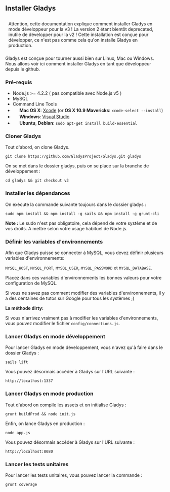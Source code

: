 ## Installer Gladys

<div class="alert alert-info" role="alert" style="padding: 10px;">Attention, cette documentation explique comment installer Gladys en mode développeur pour la v3 ! La version 2 étant bientôt deprecated, inutile de développer pour la v2 ! Cette installation est conçue pour développer, ce n'est pas comme cela qu'on installe Gladys en production.</div>


Gladys est conçue pour tourner aussi bien sur Linux, Mac ou Windows.
Nous allons voir ici comment installer Gladys en tant que développeur depuis le github.

### Pré-requis

- Node.js >= 4.2.2 ( pas compatible avec Node.js v5 )
- MySQL
- Command Line Tools
 - <img src="https://developer.gladysproject.com/assets/images/documentation/apple.gif" height="17">&nbsp;**Mac OS X**: [Xcode](https://itunes.apple.com/us/app/xcode/id497799835?mt=12) (or **OS X 10.9 Mavericks**: `xcode-select --install`)
 - <img src="https://developer.gladysproject.com/assets/images/documentation/windows.jpg" height="17">&nbsp;**Windows**: [Visual Studio](http://www.visualstudio.com/downloads/download-visual-studio-vs#d-express-windows-8)
 - <img src="https://developer.gladysproject.com/assets/images/documentation/ubuntu.jpg" height="17">&nbsp;**Ubuntu**, **Debian**: `sudo apt-get install build-essential`

### Cloner Gladys

Tout d'abord, on clone Gladys.

```
git clone https://github.com/GladysProject/Gladys.git gladys
```

On se met dans le dossier gladys, puis on se place sur la branche de développement :

```
cd gladys && git checkout v3
```


### Installer les dépendances

On exécute la commande suivante toujours dans le dossier gladys : 

```
sudo npm install && npm install -g sails && npm install -g grunt-cli
``` 

**Note :** Le sudo n'est pas obligatoire, cela dépend de votre système et de vos droits. A mettre selon votre usage habituel de Node.js.

### Définir les variables d'environnements

Afin que Gladys puisse se connecter à MySQL, vous devez définir plusieurs variables d'environnements: 

`MYSQL_HOST`, `MYSQL_PORT`, `MYSQL_USER`, `MYSQL_PASSWORD` et `MYSQL_DATABASE`.

Placez dans ces variables d'environnements les bonnes valeurs pour votre configuration de MySQL.

Si vous ne savez pas comment modifier des variables d'environnements, il y a des centaines de tutos sur Google pour tous les systèmes ;)

**La méthode dirty:**

Si vous n'arrivez vraiment pas à modifier les variables d'environnements, vous pouvez modifier le fichier `config/connections.js`.


### Lancer Gladys en mode développement

Pour lancer Gladys en mode développement, vous n'avez qu'à faire dans le dossier Gladys :

```
sails lift
```

Vous pouvez désormais accéder à Gladys sur l'URL suivante :

```
http://localhost:1337
```

### Lancer Gladys en mode production


Tout d'abord on compile les assets et on initialise Gladys :

```
grunt buildProd && node init.js
```

Enfin, on lance Gladys en production :

```
node app.js
```

Vous pouvez désormais accéder à Gladys sur l'URL suivante :

```
http://localhost:8080
```


### Lancer les tests unitaires

Pour lancer les tests unitaires, vous pouvez lancer la commande : 

```
grunt coverage
```
